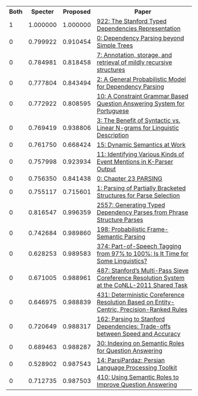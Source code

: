 <html><table><tr>
<th>Both</th>
<th>Specter</th>
<th>Proposed</th>
<th>Paper</th>
</tr>
<tr>
<td>1</td>
<td>1.000000</td>
<td>1.000000</td>
<td><a href="https://www.semanticscholar.org/paper/f66821598f4db7a6a2f54a6a4ae43e391649f4c1">922: The Stanford Typed Dependencies Representation</a></td>
</tr>
<tr>
<td>0</td>
<td>0.799922</td>
<td>0.910454</td>
<td><a href="https://www.semanticscholar.org/paper/c7810079cd1f7ad11b53518d5c629f6c60d3769b">0: Dependency Parsing beyond Simple Trees</a></td>
</tr>
<tr>
<td>0</td>
<td>0.784981</td>
<td>0.818458</td>
<td><a href="https://www.semanticscholar.org/paper/55a70e9b2d06b40e0b945371f209d778cded0ba2">7: Annotation, storage, and retrieval of mildly recursive structures</a></td>
</tr>
<tr>
<td>0</td>
<td>0.777804</td>
<td>0.843494</td>
<td><a href="https://www.semanticscholar.org/paper/4604828f784a09435bdd1cd58b3cac2010197862">2: A General Probabilistic Model for Dependency Parsing</a></td>
</tr>
<tr>
<td>0</td>
<td>0.772922</td>
<td>0.808595</td>
<td><a href="https://www.semanticscholar.org/paper/cadef33f13293928ae9c6d4b1022c113313ac444">10: A Constraint Grammar Based Question Answering System for Portuguese</a></td>
</tr>
<tr>
<td>0</td>
<td>0.769419</td>
<td>0.938806</td>
<td><a href="https://www.semanticscholar.org/paper/f3bc90f01460a900bef92ddb0fb38365c0692fe2">3: The Benefit of Syntactic vs. Linear N-grams for Linguistic Description</a></td>
</tr>
<tr>
<td>0</td>
<td>0.761750</td>
<td>0.668424</td>
<td><a href="https://www.semanticscholar.org/paper/3be5c488bbd1ae4ebdf3e6b9006f46a2ca64dc3d">15: Dynamic Semantics at Work</a></td>
</tr>
<tr>
<td>0</td>
<td>0.757998</td>
<td>0.923934</td>
<td><a href="https://www.semanticscholar.org/paper/f139c88103d5795e057a32dbaaa78967560ef763">11: Identifying Various Kinds of Event Mentions in K-Parser Output</a></td>
</tr>
<tr>
<td>0</td>
<td>0.756350</td>
<td>0.841438</td>
<td><a href="https://www.semanticscholar.org/paper/6322a2ac80c3b8a91b63fb287bc9ec93e672754c">0: Chapter 23 PARSING</a></td>
</tr>
<tr>
<td>0</td>
<td>0.755117</td>
<td>0.715601</td>
<td><a href="https://www.semanticscholar.org/paper/a370089bf2d097e77f98727b1b4f52005e5f2d42">1: Parsing of Partially Bracketed Structures for Parse Selection</a></td>
</tr>
<tr>
<td>0</td>
<td>0.816547</td>
<td>0.996359</td>
<td><a href="https://www.semanticscholar.org/paper/3cc228402f31ca749112197720b9ef6af0c16790">2557: Generating Typed Dependency Parses from Phrase Structure Parses</a></td>
</tr>
<tr>
<td>0</td>
<td>0.742684</td>
<td>0.989860</td>
<td><a href="https://www.semanticscholar.org/paper/fdba5925fbbe756f1712de2ba4271ea4f09e8d3b">198: Probabilistic Frame-Semantic Parsing</a></td>
</tr>
<tr>
<td>0</td>
<td>0.628253</td>
<td>0.989583</td>
<td><a href="https://www.semanticscholar.org/paper/55b40dfe432f26fda35669fd257cf521faff0c7a">374: Part-of-Speech Tagging from 97% to 100%: Is It Time for Some Linguistics?</a></td>
</tr>
<tr>
<td>0</td>
<td>0.671005</td>
<td>0.988961</td>
<td><a href="https://www.semanticscholar.org/paper/6d5ff1e0d334e0236ba6eaa905bd681695051a83">487: Stanford’s Multi-Pass Sieve Coreference Resolution System at the CoNLL-2011 Shared Task</a></td>
</tr>
<tr>
<td>0</td>
<td>0.646975</td>
<td>0.988839</td>
<td><a href="https://www.semanticscholar.org/paper/f3cd7890d3ad50cd1947d099bbd16f6da3b33a78">431: Deterministic Coreference Resolution Based on Entity-Centric, Precision-Ranked Rules</a></td>
</tr>
<tr>
<td>0</td>
<td>0.720649</td>
<td>0.988317</td>
<td><a href="https://www.semanticscholar.org/paper/41a0c983e59c8fc5100b94c0802d74a64f86c741">162: Parsing to Stanford Dependencies: Trade-offs between Speed and Accuracy</a></td>
</tr>
<tr>
<td>0</td>
<td>0.689463</td>
<td>0.988287</td>
<td><a href="https://www.semanticscholar.org/paper/6d520d6e534812389ca91d358bb6272f19959055">30: Indexing on Semantic Roles for Question Answering</a></td>
</tr>
<tr>
<td>0</td>
<td>0.528902</td>
<td>0.987543</td>
<td><a href="https://www.semanticscholar.org/paper/81029179e9ab2925136de0d906820e03419813a3">14: ParsiPardaz: Persian Language Processing Toolkit</a></td>
</tr>
<tr>
<td>0</td>
<td>0.712735</td>
<td>0.987503</td>
<td><a href="https://www.semanticscholar.org/paper/0dad0da221dea30c3a0e90c45a0699aeb850af49">410: Using Semantic Roles to Improve Question Answering</a></td>
</tr>
</table></html>
